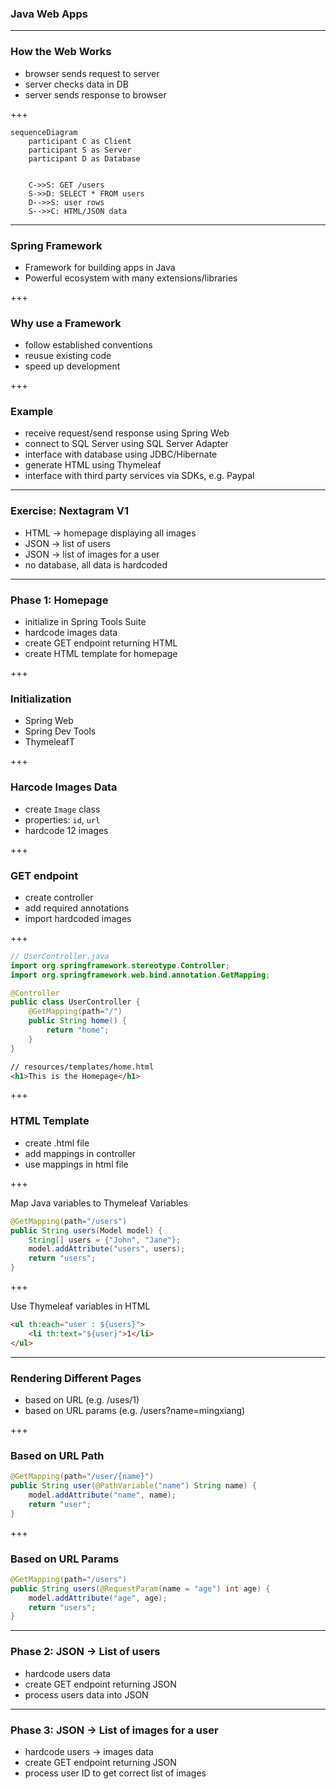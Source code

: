 ### Java Web Apps

---

### How the Web Works

- browser sends request to server
- server checks data in DB
- server sends response to browser

+++

```mermaid
sequenceDiagram
    participant C as Client
    participant S as Server
    participant D as Database


    C->>S: GET /users
    S->>D: SELECT * FROM users
    D-->>S: user rows
    S-->>C: HTML/JSON data
```

---

### Spring Framework

- Framework for building apps in Java
- Powerful ecosystem with many extensions/libraries

+++

### Why use a Framework

- follow established conventions
- reusue existing code
- speed up development

+++

### Example
- receive request/send response using Spring Web
- connect to SQL Server using SQL Server Adapter
- interface with database using JDBC/Hibernate
- generate HTML using Thymeleaf
- interface with third party services via SDKs, e.g. Paypal

---

### Exercise: Nextagram V1

- HTML -> homepage displaying all images
- JSON -> list of users
- JSON -> list of images for a user
- no database, all data is hardcoded

---

### Phase 1: Homepage

- initialize in Spring Tools Suite
- hardcode images data 
- create GET endpoint returning HTML
- create HTML template for homepage

+++

### Initialization

- Spring Web
- Spring Dev Tools
- ThymeleafT

+++

### Harcode Images Data

- create `Image` class
- properties: `id`, `url`
- hardcode 12 images

+++

### GET endpoint

- create controller
- add required annotations
- import hardcoded images

+++

```java
// UserController.java
import org.springframework.stereotype.Controller;
import org.springframework.web.bind.annotation.GetMapping;

@Controller
public class UserController {
    @GetMapping(path="/")
    public String home() {
        return "home";
    }
}
```

```html
// resources/templates/home.html
<h1>This is the Homepage</h1>
```

+++

### HTML Template

- create .html file
- add mappings in controller
- use mappings in html file

+++

Map Java variables to Thymeleaf Variables

```java
@GetMapping(path="/users")
public String users(Model model) {
    String[] users = {"John", "Jane"};
    model.addAttribute("users", users);
    return "users";
}
```

+++

Use Thymeleaf variables in HTML

```html
<ul th:each="user : ${users}">
    <li th:text="${user}">1</li>
</ul>
```

---

### Rendering Different Pages

- based on URL (e.g. /uses/1)
- based on URL params (e.g. /users?name=mingxiang)

+++

### Based on URL Path

```java
@GetMapping(path="/user/{name}")
public String user(@PathVariable("name") String name) {
    model.addAttribute("name", name);
    return "user";
}
```

+++

### Based on URL Params

```java
@GetMapping(path="/users")
public String users(@RequestParam(name = "age") int age) {
    model.addAttribute("age", age);
    return "users";
}
```


---

### Phase 2: JSON -> List of users

- hardcode users data 
- create GET endpoint returning JSON
- process users data into JSON

---

### Phase 3: JSON -> List of images for a user

- hardcode users -> images data
- create GET endpoint returning JSON
- process user ID to get correct list of images